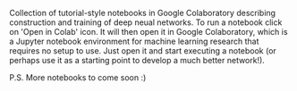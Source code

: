 Collection of tutorial-style notebooks in Google Colaboratory describing construction and training of deep neual networks. To run a notebook click on 'Open in Colab' icon. It will then open it in Google Colaboratory, which is a Jupyter notebook environment for machine learning research that requires no setup to use. Just open it and start executing a notebook (or perhaps use it as a starting point to develop a much better network!).

P.S. More notebooks to come soon :)
